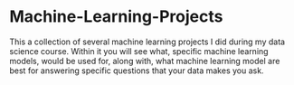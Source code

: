 # Machine-Learning-Projects
This a collection of several machine learning projects I did during my data science course. Within it you will see what, specific machine learning models, would be used for, along with, what machine learning model are best for answering specific questions that your data makes you ask. 
